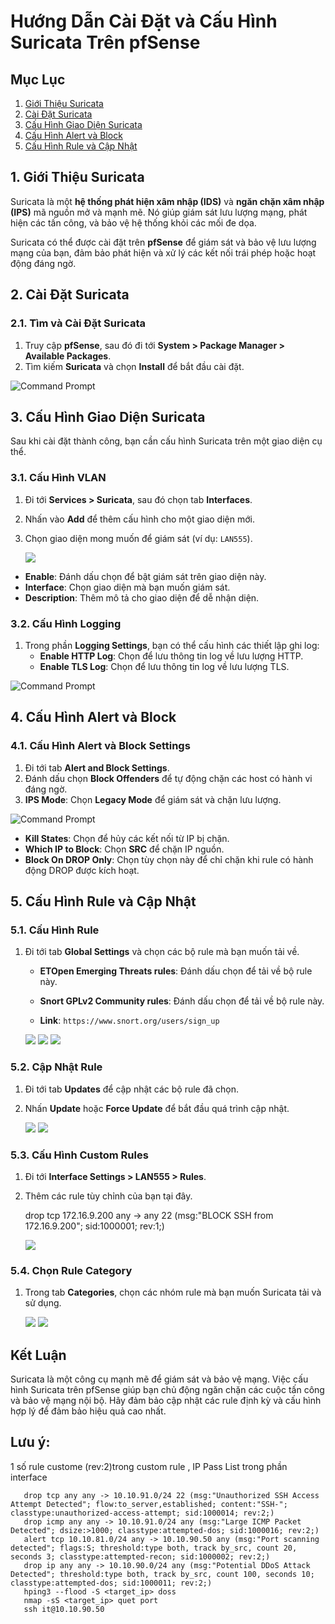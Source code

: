 # Hướng Dẫn Cài Đặt và Cấu Hình Suricata Trên pfSense

## Mục Lục
1. [Giới Thiệu Suricata](#giới-thiệu-suricata)
2. [Cài Đặt Suricata](#cài-đặt-suricata)
3. [Cấu Hình Giao Diện Suricata](#cấu-hình-giao-diện-suricata)
4. [Cấu Hình Alert và Block](#cấu-hình-alert-và-block)
5. [Cấu Hình Rule và Cập Nhật](#cấu-hình-rule-và-cập-nhật)

## 1. Giới Thiệu Suricata
Suricata là một **hệ thống phát hiện xâm nhập (IDS)** và **ngăn chặn xâm nhập (IPS)** mã nguồn mở và mạnh mẽ. Nó giúp giám sát lưu lượng mạng, phát hiện các tấn công, và bảo vệ hệ thống khỏi các mối đe dọa.

Suricata có thể được cài đặt trên **pfSense** để giám sát và bảo vệ lưu lượng mạng của bạn, đảm bảo phát hiện và xử lý các kết nối trái phép hoặc hoạt động đáng ngờ.

## 2. Cài Đặt Suricata
### 2.1. Tìm và Cài Đặt Suricata
1. Truy cập **pfSense**, sau đó đi tới **System > Package Manager > Available Packages**.
2. Tìm kiếm **Suricata** và chọn **Install** để bắt đầu cài đặt.

![Command Prompt](https://github.com/tudv1989/NhanHoa/blob/main/Docs/Picture/Pfsense01/Screenshot_14.png)

## 3. Cấu Hình Giao Diện Suricata
Sau khi cài đặt thành công, bạn cần cấu hình Suricata trên một giao diện cụ thể.

### 3.1. Cấu Hình VLAN
1. Đi tới **Services > Suricata**, sau đó chọn tab **Interfaces**.
2. Nhấn vào **Add** để thêm cấu hình cho một giao diện mới.
3. Chọn giao diện mong muốn để giám sát (ví dụ: `LAN555`).

   <img src="pFsenseimages/Screenshot_194.png">

- **Enable**: Đánh dấu chọn để bật giám sát trên giao diện này.
- **Interface**: Chọn giao diện mà bạn muốn giám sát.
- **Description**: Thêm mô tả cho giao diện để dễ nhận diện.

### 3.2. Cấu Hình Logging
1. Trong phần **Logging Settings**, bạn có thể cấu hình các thiết lập ghi log:
   - **Enable HTTP Log**: Chọn để lưu thông tin log về lưu lượng HTTP.
   - **Enable TLS Log**: Chọn để lưu thông tin log về lưu lượng TLS.

![Command Prompt](https://github.com/tudv1989/NhanHoa/blob/main/Docs/Picture/Pfsense01/Screenshot_15.png)

## 4. Cấu Hình Alert và Block
### 4.1. Cấu Hình Alert và Block Settings
1. Đi tới tab **Alert and Block Settings**.
2. Đánh dấu chọn **Block Offenders** để tự động chặn các host có hành vi đáng ngờ.
3. **IPS Mode**: Chọn **Legacy Mode** để giám sát và chặn lưu lượng.

![Command Prompt](https://github.com/tudv1989/NhanHoa/blob/main/Docs/Picture/Pfsense01/Screenshot_16.png)

- **Kill States**: Chọn để hủy các kết nối từ IP bị chặn.
- **Which IP to Block**: Chọn **SRC** để chặn IP nguồn.
- **Block On DROP Only**: Chọn tùy chọn này để chỉ chặn khi rule có hành động DROP được kích hoạt.

## 5. Cấu Hình Rule và Cập Nhật
### 5.1. Cấu Hình Rule
1. Đi tới tab **Global Settings** và chọn các bộ rule mà bạn muốn tải về.
   - **ETOpen Emerging Threats rules**: Đánh dấu chọn để tải về bộ rule này.
   - **Snort GPLv2 Community rules**: Đánh dấu chọn để tải về bộ rule này.

   - **Link**: ``https://www.snort.org/users/sign_up``

   <img src="pFsenseimages/Screenshot_196.png">
   <img src="pFsenseimages/Screenshot_197.png">
   <img src="pFsenseimages/Screenshot_199.png">
### 5.2. Cập Nhật Rule
1. Đi tới tab **Updates** để cập nhật các bộ rule đã chọn.
2. Nhấn **Update** hoặc **Force Update** để bắt đầu quá trình cập nhật.

   <img src="pFsenseimages/Screenshot_198.png">
   <img src="pFsenseimages/Screenshot_200.png">

### 5.3. Cấu Hình Custom Rules
1. Đi tới **Interface Settings > LAN555 > Rules**.
2. Thêm các rule tùy chỉnh của bạn tại đây.

    drop tcp 172.16.9.200 any -> any 22 (msg:"BLOCK SSH from 172.16.9.200"; sid:1000001; rev:1;)

   <img src="pFsenseimages/Screenshot_201.png">

### 5.4. Chọn Rule Category
1. Trong tab **Categories**, chọn các nhóm rule mà bạn muốn Suricata tải và sử dụng.

   <img src="pFsenseimages/Screenshot_202.png">
   <img src="pFsenseimages/Screenshot_203.png">

## Kết Luận
Suricata là một công cụ mạnh mẽ để giám sát và bảo vệ mạng. Việc cấu hình Suricata trên pfSense giúp bạn chủ động ngăn chặn các cuộc tấn công và bảo vệ mạng nội bộ. Hãy đảm bảo cập nhật các rule định kỳ và cấu hình hợp lý để đảm bảo hiệu quả cao nhất.
## Lưu ý: 
1 số rule custome (rev:2)trong custom rule , IP Pass List trong phần interface 

       drop tcp any any -> 10.10.91.0/24 22 (msg:"Unauthorized SSH Access Attempt Detected"; flow:to_server,established; content:"SSH-"; classtype:unauthorized-access-attempt; sid:1000014; rev:2;)
       drop icmp any any -> 10.10.91.0/24 any (msg:"Large ICMP Packet Detected"; dsize:>1000; classtype:attempted-dos; sid:1000016; rev:2;)
       alert tcp 10.10.81.0/24 any -> 10.10.90.50 any (msg:"Port scanning detected"; flags:S; threshold:type both, track by_src, count 20, seconds 3; classtype:attempted-recon; sid:1000002; rev:2;)
       drop ip any any -> 10.10.90.0/24 any (msg:"Potential DDoS Attack Detected"; threshold:type both, track by_src, count 100, seconds 10; classtype:attempted-dos; sid:1000011; rev:2;)
       hping3 --flood -S <target_ip> doss
       nmap -sS <target_ip> quet port
       ssh it@10.10.90.50
